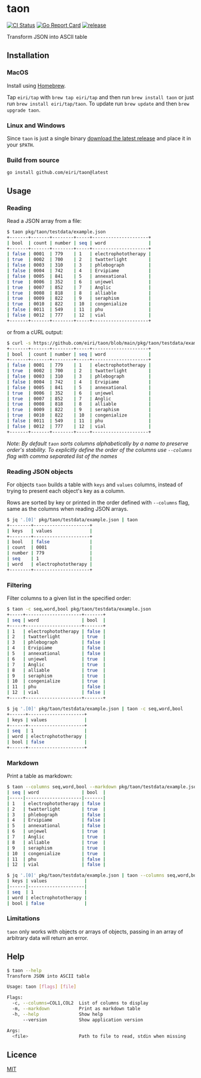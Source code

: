 # taon
[![CI Status](https://github.com/eiri/taon/actions/workflows/ci.yaml/badge.svg)](https://github.com/eiri/taon/actions/workflows/ci.yaml)
[![Go Report Card](https://goreportcard.com/badge/github.com/eiri/taon)](https://goreportcard.com/report/github.com/eiri/taon)
[![release](https://img.shields.io/github/release/eiri/taon/all.svg)](https://github.com/eiri/taon/releases)

Transform JSON into ASCII table

## Installation

### MacOS

Install using [Homebrew](https://brew.sh/).

Tap `eiri/tap` with `brew tap eiri/tap` and then run `brew install taon` or just run `brew install eiri/tap/taon`. To update run `brew update` and then `brew upgrade taon`.

### Linux and Windows

Since `taon` is just a single binary [download the latest release](https://github.com/eiri/taon/releases) and place it in your `$PATH`.

### Build from source

`go install github.com/eiri/taon@latest`

## Usage

### Reading

Read a JSON array from a file:

```bash
$ taon pkg/taon/testdata/example.json
+-------+-------+--------+-----+---------------------+
| bool  | count | number | seq | word                |
+-------+-------+--------+-----+---------------------+
| false | 0001  | 779    | 1   | electrophototherapy |
| true  | 0002  | 700    | 2   | twatterlight        |
| false | 0003  | 310    | 3   | phlebograph         |
| false | 0004  | 742    | 4   | Ervipiame           |
| false | 0005  | 841    | 5   | annexational        |
| true  | 0006  | 352    | 6   | unjewel             |
| true  | 0007  | 852    | 7   | Anglic              |
| true  | 0008  | 818    | 8   | alliable            |
| true  | 0009  | 822    | 9   | seraphism           |
| true  | 0010  | 822    | 10  | congenialize        |
| false | 0011  | 549    | 11  | phu                 |
| false | 0012  | 777    | 12  | vial                |
+-------+-------+--------+-----+---------------------+
```

or from a cURL output:

```bash
$ curl -s https://github.com/eiri/taon/blob/main/pkg/taon/testdata/example.json | taon
+-------+-------+--------+-----+---------------------+
| bool  | count | number | seq | word                |
+-------+-------+--------+-----+---------------------+
| false | 0001  | 779    | 1   | electrophototherapy |
| true  | 0002  | 700    | 2   | twatterlight        |
| false | 0003  | 310    | 3   | phlebograph         |
| false | 0004  | 742    | 4   | Ervipiame           |
| false | 0005  | 841    | 5   | annexational        |
| true  | 0006  | 352    | 6   | unjewel             |
| true  | 0007  | 852    | 7   | Anglic              |
| true  | 0008  | 818    | 8   | alliable            |
| true  | 0009  | 822    | 9   | seraphism           |
| true  | 0010  | 822    | 10  | congenialize        |
| false | 0011  | 549    | 11  | phu                 |
| false | 0012  | 777    | 12  | vial                |
+-------+-------+--------+-----+---------------------+
```

_Note: By default `taon` sorts columns alphabetically by a name to preserve order's stability. To explicitly define the order of the columns use `--columns` flag with comma separated list of the names_

### Reading JSON objects

For objects `taon` builds a table with `keys` and `values` columns, instead of trying to present each object's key as a column.

Rows are sorted by key or printed in the order defined with `--columns` flag, same as the columns when reading JSON arrays.

```bash
$ jq '.[0]' pkg/taon/testdata/example.json | taon
+--------+---------------------+
| keys   | values              |
+--------+---------------------+
| bool   | false               |
| count  | 0001                |
| number | 779                 |
| seq    | 1                   |
| word   | electrophototherapy |
+--------+---------------------+
```

### Filtering

Filter columns to a given list in the specified order:

```bash
$ taon -c seq,word,bool pkg/taon/testdata/example.json
+-----+---------------------+-------+
| seq | word                | bool  |
+-----+---------------------+-------+
| 1   | electrophototherapy | false |
| 2   | twatterlight        | true  |
| 3   | phlebograph         | false |
| 4   | Ervipiame           | false |
| 5   | annexational        | false |
| 6   | unjewel             | true  |
| 7   | Anglic              | true  |
| 8   | alliable            | true  |
| 9   | seraphism           | true  |
| 10  | congenialize        | true  |
| 11  | phu                 | false |
| 12  | vial                | false |
+-----+---------------------+-------+

$ jq '.[0]' pkg/taon/testdata/example.json | taon -c seq,word,bool
+------+---------------------+
| keys | values              |
+------+---------------------+
| seq  | 1                   |
| word | electrophototherapy |
| bool | false               |
+------+---------------------+
```

### Markdown

Print a table as markdown:

```bash
$ taon --columns seq,word,bool --markdown pkg/taon/testdata/example.json
| seq | word                | bool  |
|-----|---------------------|-------|
| 1   | electrophototherapy | false |
| 2   | twatterlight        | true  |
| 3   | phlebograph         | false |
| 4   | Ervipiame           | false |
| 5   | annexational        | false |
| 6   | unjewel             | true  |
| 7   | Anglic              | true  |
| 8   | alliable            | true  |
| 9   | seraphism           | true  |
| 10  | congenialize        | true  |
| 11  | phu                 | false |
| 12  | vial                | false |

$ jq '.[0]' pkg/taon/testdata/example.json | taon --columns seq,word,bool --markdown
| keys | values              |
|------|---------------------|
| seq  | 1                   |
| word | electrophototherapy |
| bool | false               |
```

### Limitations

`taon` only works with objects or arrays of objects, passing in an array of arbitrary data will return an error.

## Help

```bash
$ taon --help
Transform JSON into ASCII table

Usage: taon [flags] [file]

Flags:
  -c, --columns=COL1,COL2  List of columns to display
  -m, --markdown           Print as markdown table
  -h, --help               Show help
      --version            Show application version

Args:
  <file>                   Path to file to read, stdin when missing
```

## Licence

[MIT](https://github.com/eiri/taon/blob/master/LICENSE)

